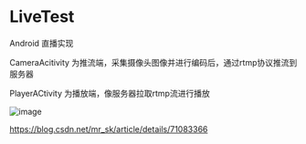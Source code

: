 # LiveTest
Android 直播实现

CameraAcitivity 为推流端，采集摄像头图像并进行编码后，通过rtmp协议推流到服务器

PlayerACtivity 为播放端，像服务器拉取rtmp流进行播放

![image](https://github.com/SiKang123/LiveTest/blob/master/liveImage.jpg)


https://blog.csdn.net/mr_sk/article/details/71083366
